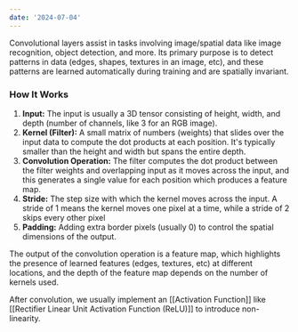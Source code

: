 ```yaml
---
date: '2024-07-04'
---
```


Convolutional layers assist in tasks involving image/spatial data like image recognition, object detection, and more. Its primary purpose is to detect patterns in data (edges, shapes, textures in an image, etc), and these patterns are learned automatically during training and are spatially invariant. 

### How It Works
1. **Input:** The input is usually a 3D tensor consisting of height, width, and depth (number of channels, like 3 for an RGB image).
2. **Kernel (Filter):** A small matrix of numbers (weights) that slides over the input data to compute the dot products at each position. It's typically smaller than the height and width but spans the entire depth.
3. **Convolution Operation:** The filter computes the dot product between the filter weights and overlapping input as it moves across the input, and this generates a single value for each position which produces a feature map.
4. **Stride:** The step size with which the kernel moves across the input. A stride of 1 means the kernel moves one pixel at a time, while a stride of 2 skips every other pixel
5. **Padding:** Adding extra border pixels (usually 0) to control the spatial dimensions of the output.

The output of the convolution operation is a feature map, which highlights the presence of learned features (edges, textures, etc) at different locations, and the depth of the feature map depends on the number of kernels used.

After convolution, we usually implement an [[Activation Function]] like [[Rectifier Linear Unit Activation Function (ReLU)]] to introduce non-linearity.